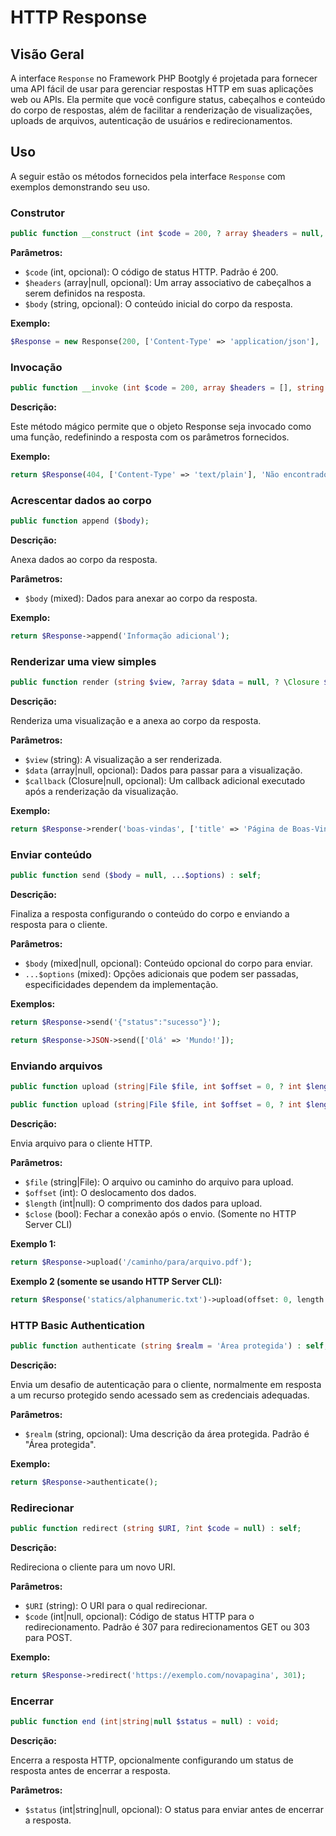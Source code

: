 # HTTP Response

## Visão Geral

A interface `Response` no Framework PHP Bootgly é projetada para fornecer uma API fácil de usar para gerenciar respostas HTTP em suas aplicações web ou APIs. Ela permite que você configure status, cabeçalhos e conteúdo do corpo de respostas, além de facilitar a renderização de visualizações, uploads de arquivos, autenticação de usuários e redirecionamentos.

## Uso

A seguir estão os métodos fornecidos pela interface `Response` com exemplos demonstrando seu uso.

### Construtor

```php
public function __construct (int $code = 200, ? array $headers = null, string $body = '');
```

**Parâmetros:**

- `$code` (int, opcional): O código de status HTTP. Padrão é 200.
- `$headers` (array|null, opcional): Um array associativo de cabeçalhos a serem definidos na resposta.
- `$body` (string, opcional): O conteúdo inicial do corpo da resposta.

**Exemplo:**

```php
$Response = new Response(200, ['Content-Type' => 'application/json'], '{"message": "OK"}');
```

### Invocação

```php
public function __invoke (int $code = 200, array $headers = [], string $body = '') : self;
```

**Descrição:**

Este método mágico permite que o objeto Response seja invocado como uma função, redefinindo a resposta com os parâmetros fornecidos.

**Exemplo:**

```php
return $Response(404, ['Content-Type' => 'text/plain'], 'Não encontrado');
```

### Acrescentar dados ao corpo

```php
public function append ($body);
```

**Descrição:**

Anexa dados ao corpo da resposta.

**Parâmetros:**

- `$body` (mixed): Dados para anexar ao corpo da resposta.

**Exemplo:**

```php
return $Response->append('Informação adicional');
```

### Renderizar uma view simples

```php
public function render (string $view, ?array $data = null, ? \Closure $callback = null) : self;
```

**Descrição:**

Renderiza uma visualização e a anexa ao corpo da resposta.

**Parâmetros:**

- `$view` (string): A visualização a ser renderizada.
- `$data` (array|null, opcional): Dados para passar para a visualização.
- `$callback` (Closure|null, opcional): Um callback adicional executado após a renderização da visualização.

**Exemplo:**

```php
return $Response->render('boas-vindas', ['title' => 'Página de Boas-Vindas']);
```

### Enviar conteúdo

```php
public function send ($body = null, ...$options) : self;
```

**Descrição:**

Finaliza a resposta configurando o conteúdo do corpo e enviando a resposta para o cliente.

**Parâmetros:**

- `$body` (mixed|null, opcional): Conteúdo opcional do corpo para enviar.
- `...$options` (mixed): Opções adicionais que podem ser passadas, especificidades dependem da implementação.

**Exemplos:**

```php
return $Response->send('{"status":"sucesso"}');
```

```php
return $Response->JSON->send(['Olá' => 'Mundo!']);
```

### Enviando arquivos

```php
public function upload (string|File $file, int $offset = 0, ? int $length = null) : self;
```

```php
public function upload (string|File $file, int $offset = 0, ? int $length = null, bool $close = true) : self;
```

**Descrição:**

Envia arquivo para o cliente HTTP.

**Parâmetros:**

- `$file` (string|File): O arquivo ou caminho do arquivo para upload.
- `$offset` (int): O deslocamento dos dados.
- `$length` (int|null): O comprimento dos dados para upload.
- `$close` (bool): Fechar a conexão após o envio. (Somente no HTTP Server CLI)

**Exemplo 1:**

```php
return $Response->upload('/caminho/para/arquivo.pdf');
```

**Exemplo 2 (somente se usando HTTP Server CLI):**

```php
return $Response('statics/alphanumeric.txt')->upload(offset: 0, length: 2);
```

### HTTP Basic Authentication

```php
public function authenticate (string $realm = 'Área protegida') : self;
```

**Descrição:**

Envia um desafio de autenticação para o cliente, normalmente em resposta a um recurso protegido sendo acessado sem as credenciais adequadas.

**Parâmetros:**

- `$realm` (string, opcional): Uma descrição da área protegida. Padrão é "Área protegida".

**Exemplo:**

```php
return $Response->authenticate();
```

### Redirecionar

```php
public function redirect (string $URI, ?int $code = null) : self;
```

**Descrição:**

Redireciona o cliente para um novo URI.

**Parâmetros:**

- `$URI` (string): O URI para o qual redirecionar.
- `$code` (int|null, opcional): Código de status HTTP para o redirecionamento. Padrão é 307 para redirecionamentos GET ou 303 para POST.

**Exemplo:**

```php
return $Response->redirect('https://exemplo.com/novapagina', 301);
```

### Encerrar

```php
public function end (int|string|null $status = null) : void;
```

**Descrição:**

Encerra a resposta HTTP, opcionalmente configurando um status de resposta antes de encerrar a resposta.

**Parâmetros:**

- `$status` (int|string|null, opcional): O status para enviar antes de encerrar a resposta.
